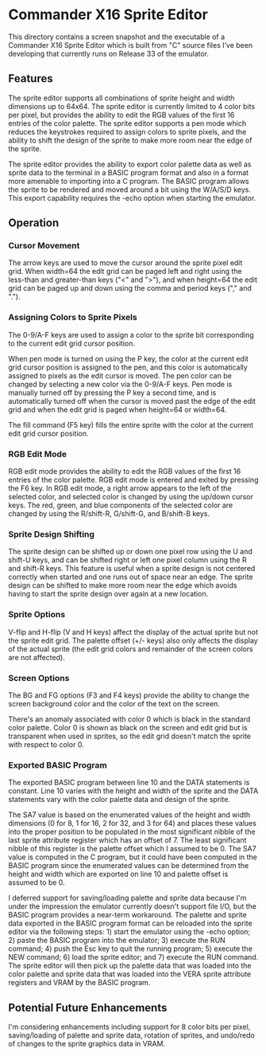 # Commander X16 Sprite Editor

This directory contains a screen snapshot and the executable of a Commander X16 Sprite Editor which is built from "C" source files I’ve been developing that currently runs on Release 33 of the emulator.

## Features

The sprite editor supports all combinations of sprite height and width dimensions up to 64x64. The sprite editor is currently limited to 4 color bits per pixel, but provides the ability to edit the RGB values of the first 16 entries of the color palette. The sprite editor supports a pen mode which reduces the keystrokes required to assign colors to sprite pixels, and the ability to shift the design of the sprite to make more room near the edge of the sprite.

The sprite editor provides the ability to export color palette data as well as sprite data to the terminal in a BASIC program format and also in a format more amenable to importing into a C program. The BASIC program allows the sprite to be rendered and moved around a bit using the W/A/S/D keys. This export capability requires the -echo option when starting the emulator.

## Operation

### Cursor Movement

The arrow keys are used to move the cursor around the sprite pixel edit grid. When width=64 the edit grid can be paged left and right using the less-than and greater-than keys ("<" and ">"), and when height=64 the edit grid can be paged up and down using the comma and period keys ("," and ".").

### Assigning Colors to Sprite Pixels

The 0-9/A-F keys are used to assign a color to the sprite bit corresponding to the current edit grid cursor position.

When pen mode is turned on using the P key, the color at the current edit grid cursor position is assigned to the pen, and this color is automatically assigned to pixels as the edit cursor is moved. The pen color can be changed by selecting a new color via the 0-9/A-F keys. Pen mode is manually turned off by pressing the P key a second time, and is automatically turned off when the cursor is moved past the edge of the edit grid and when the edit grid is paged when height=64 or width=64.

The fill command (F5 key) fills the entire sprite with the color at the current edit grid cursor position.

### RGB Edit Mode

RGB edit mode provides the ability to edit the RGB values of the first 16 entries of the color palette. RGB edit mode is entered and exited by pressing the F6 key. In RGB edit mode, a right arrow appears to the left of the selected color, and selected color is changed by using the up/down cursor keys. The red, green, and blue components of the selected color are changed by using the R/shift-R, G/shift-G, and B/shift-B keys.

### Sprite Design Shifting

The sprite design can be shifted up or down one pixel row using the U and shift-U keys, and can be shifted right or left one pixel column using the R and shift-R keys. This feature is useful when a sprite design is not centered correctly when started and one runs out of space near an edge. The sprite design can be shifted to make more room near the edge which avoids having to start the sprite design over again at a new location.

### Sprite Options

V-flip and H-flip (V and H keys) affect the display of the actual sprite but not the sprite edit grid. The palette offset (+/- keys) also only affects the display of the actual sprite (the edit grid colors and remainder of the screen colors are not affected).

### Screen Options

The BG and FG options (F3 and F4 keys) provide the ability to change the screen background color and the color of the text on the screen.

There's an anomaly associated with color 0 which is black in the standard color palette. Color 0 is shown as black on the screen and edit grid but is transparent when used in sprites, so the edit grid doesn't match the sprite with respect to color 0.

### Exported BASIC Program

The exported BASIC program between line 10 and the DATA statements is constant. Line 10 varies with the height and width of the sprite and the DATA statements vary with the color palette data and design of the sprite.

The SA7 value is based on the enumerated values of the height and width dimensions (0 for 8, 1 for 16, 2 for 32, and 3 for 64) and places these values into the proper position to be populated in the most significant nibble of the last sprite attribute register which has an offset of 7. The least significant nibble of this register is the palette offset which I assumed to be 0. The SA7 value is computed in the C program, but it could have been computed in the BASIC program since the enumerated values can be determined from the height and width which are exported on line 10 and palette offset is assumed to be 0.

I deferred support for saving/loading palette and sprite data because I'm under the impression the emulator currently doesn't support file I/O, but the BASIC program provides a near-term workaround. The palette and sprite data exported in the BASIC program format can be reloaded into the sprite editor via the following steps: 1) start the emulator using the -echo option; 2) paste the BASIC program into the emulator; 3) execute the RUN command; 4) push the Esc key to quit the running program; 5) execute the NEW command; 6) load the sprite editor; and 7) execute the RUN command. The sprite editor will then pick up the palette data that was loaded into the color palette and sprite data that was loaded into the VERA sprite attribute registers and VRAM by the BASIC program.

## Potential Future Enhancements

I'm considering enhancements including support for 8 color bits per pixel, saving/loading of palette and sprite data, rotation of sprites, and undo/redo of changes to the sprite graphics data in VRAM.

